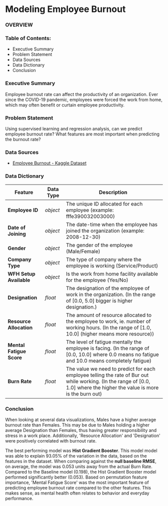 # Modeling Employee Burnout

### OVERVIEW

### Table of Contents:
- Executive Summary
- Problem Statement
- Data Sources
- Data Dictionary
- Conclusion

### Executive Summary
Employee burnout rate can affect the productivity of an organization. Ever since the COVID-19 pandemic, employees were forced the work from home, which may often benefit or curtain employee productivity.


### Problem Statement

Using supervised learning and regression analysis, can we predict employee burnout rate? What features are most important when predicting the burnout rate?

### Data Sources
- [Employee Burnout - Kaggle Dataset](https://www.kaggle.com/blurredmachine/are-your-employees-burning-out?select=train.csv)

### Data Dictionary
|Feature|Data Type|Description|
|---|---|---|
|**Employee ID**|*object*|The unique ID allocated for each employee (example: fffe390032003000)| 
|**Date of Joining**|*object*|The date-time when the employee has joined the organization (example: 2008-12-30)|
|**Gender**|*object*|The gender of the employee (Male/Female)|
|**Company Type**|*object*|The type of company where the employee is working (Service/Product)|
|**WFH Setup Available**|*object*|Is the work from home facility available for the employee (Yes/No)|
|**Designation**|*float*|The designation of the employee of work in the organization. (In the range of [0.0, 5.0] bigger is higher designation.)|
|**Resource Allocation**|*float*|The amount of resource allocated to the employee to work, ie. number of working hours. (In the range of [1.0, 10.0] (higher means more resource))|
|**Mental Fatigue Score**|*float*|The level of fatigue mentally the employee is facing. (In the range of [0.0, 10.0] where 0.0 means no fatigue and 10.0 means completely fatigue)|
|**Burn Rate**|*float*|The value we need to predict for each employee telling the rate of Bur out while working. (In the range of [0.0, 1.0] where the higher the value is more is the burn out)|

### Conclusion
When looking at several data visualizations, Males have a higher average burnout rate than Females. This may be due to Males holding a higher average Designation than Females, thus having greater responsibility and stress in a work place. Additionally, 'Resource Allocation' and 'Designation' were positively correlated with burnout rate. 

The best performing model was **Hist Gradient Booster**. This model model was able to explain 93.05% of the variation in the data, based on the features in the dataset. When comparing against the **null baseline RMSE**, on average, the model was 0.053 units away from the actual Burn Rate. Compared to the Baseline model (0.198), the Hist Gradient Booster model performed significantly better (0.053). Based on permutation feature importance, 'Mental Fatigue Score' was the most important feature of predicting employee burnout rate compared to the other features. This makes sense, as mental health often relates to behavior and everyday performance.